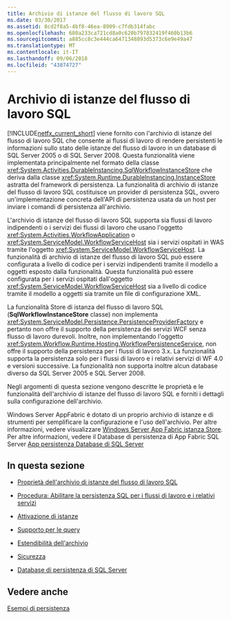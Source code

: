 ```yaml
---
title: Archivio di istanze del flusso di lavoro SQL
ms.date: 03/30/2017
ms.assetid: 8cd2f8a5-4bf8-46ea-8909-c7fdb314fabc
ms.openlocfilehash: 680a233ca721cd8a0c620b797832419f460b13b6
ms.sourcegitcommit: a885cc8c3e444ca6471348893d5373c6e9e49a47
ms.translationtype: MT
ms.contentlocale: it-IT
ms.lasthandoff: 09/06/2018
ms.locfileid: "43874727"
---
```

# <a name="sql-workflow-instance-store"></a>Archivio di istanze del flusso di lavoro SQL
[!INCLUDE[netfx_current_short](../../../includes/netfx-current-short-md.md)] viene fornito con l'archivio di istanze del flusso di lavoro SQL che consente ai flussi di lavoro di rendere persistenti le informazioni sullo stato delle istanze del flusso di lavoro in un database di SQL Server 2005 o di SQL Server 2008. Questa funzionalità viene implementata principalmente nel formato della classe <xref:System.Activities.DurableInstancing.SqlWorkflowInstanceStore> che deriva dalla classe <xref:System.Runtime.DurableInstancing.InstanceStore> astratta del framework di persistenza. La funzionalità di archivio di istanze del flusso di lavoro SQL costituisce un provider di persistenza SQL, ovvero un'implementazione concreta dell'API di persistenza usata da un host per inviare i comandi di persistenza all'archivio.  
  
 L'archivio di istanze del flusso di lavoro SQL supporta sia flussi di lavoro indipendenti o i servizi dei flussi di lavoro che usano l'oggetto <xref:System.Activities.WorkflowApplication> o <xref:System.ServiceModel.WorkflowServiceHost> sia i servizi ospitati in WAS tramite l'oggetto <xref:System.ServiceModel.WorkflowServiceHost>. La funzionalità di archivio di istanze del flusso di lavoro SQL può essere configurata a livello di codice per i servizi indipendenti tramite il modello a oggetti esposto dalla funzionalità. Questa funzionalità può essere configurata per i servizi ospitati dall'oggetto <xref:System.ServiceModel.WorkflowServiceHost> sia a livello di codice tramite il modello a oggetti sia tramite un file di configurazione XML.  
  
 La funzionalità Store di istanza del flusso di lavoro SQL (**SqlWorkflowInstanceStore** classe) non implementa <xref:System.ServiceModel.Persistence.PersistenceProviderFactory> e pertanto non offre il supporto della persistenza dei servizi WCF senza flusso di lavoro durevoli. Inoltre, non implementando l'oggetto <xref:System.Workflow.Runtime.Hosting.WorkflowPersistenceService>, non offre il supporto della persistenza per i flussi di lavoro 3.x. La funzionalità supporta la persistenza solo per i flussi di lavoro e i relativi servizi di WF 4.0 e versioni successive. La funzionalità non supporta inoltre alcun database diverso da SQL Server 2005 e SQL Server 2008.  
  
 Negli argomenti di questa sezione vengono descritte le proprietà e le funzionalità dell'archivio di istanze del flusso di lavoro SQL e forniti i dettagli sulla configurazione dell'archivio.  
  
 Windows Server AppFabric è dotato di un proprio archivio di istanze e di strumenti per semplificare la configurazione e l'uso dell'archivio. Per altre informazioni, vedere visualizzare [Windows Server App Fabric istanza Store](https://go.microsoft.com/fwlink/?LinkId=201201). Per altre informazioni, vedere il Database di persistenza di App Fabric SQL Server [App persistenza Database di SQL Server](https://go.microsoft.com/fwlink/?LinkId=201202)  
  
## <a name="in-this-section"></a>In questa sezione  
  
-   [Proprietà dell'archivio di istanze del flusso di lavoro SQL](../../../docs/framework/windows-workflow-foundation/properties-of-sql-workflow-instance-store.md)  
  
-   [Procedura: Abilitare la persistenza SQL per i flussi di lavoro e i relativi servizi](../../../docs/framework/windows-workflow-foundation/how-to-enable-sql-persistence-for-workflows-and-workflow-services.md)  
  
-   [Attivazione di istanze](../../../docs/framework/windows-workflow-foundation/instance-activation.md)  
  
-   [Supporto per le query](../../../docs/framework/windows-workflow-foundation/support-for-queries.md)  
  
-   [Estendibilità dell'archivio](../../../docs/framework/windows-workflow-foundation/store-extensibility.md)  
  
-   [Sicurezza](../../../docs/framework/windows-workflow-foundation/security.md)  
  
-   [Database di persistenza di SQL Server](../../../docs/framework/windows-workflow-foundation/sql-server-persistence-database.md)  
  
## <a name="see-also"></a>Vedere anche  
 [Esempi di persistenza](https://go.microsoft.com/fwlink/?LinkID=177735)
